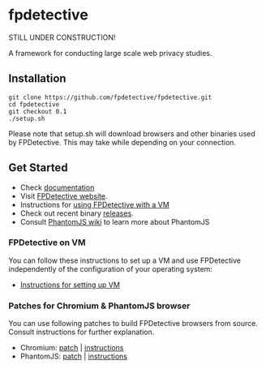 fpdetective
===========
STILL UNDER CONSTRUCTION!

A framework for conducting large scale web privacy studies.

## Installation

```
git clone https://github.com/fpdetective/fpdetective.git
cd fpdetective
git checkout 0.1
./setup.sh
```
Please note that setup.sh will download browsers and other binaries used by FPDetective. 
This may take while depending on your connection.

## Get Started
* Check [documentation](https://github.com/fpdetective/fpdetective/wiki)
* Visit [FPDetective website](https://www.cosic.esat.kuleuven.be/fpdetective/).
* Instructions for [using FPDetective with a VM](https://github.com/fpdetective/fpdetective/wiki/Instructions-for-setting-up-VM)
* Check out recent binary [releases](https://github.com/fpdetective/phantomjs/releases).
* Consult [PhantomJS wiki](https://github.com/ariya/phantomjs/wiki) to learn more about PhantomJS

### FPDetective on VM
You can follow these instructions to set up a VM and use FPDetective independently of the configuration of your operating system:

* [Instructions for setting up VM](https://github.com/fpdetective/fpdetective/wiki/Instructions-for-setting-up-VM)

### Patches for Chromium & PhantomJS browser
You can use following patches to build FPDetective browsers from source. Consult instructions for further explanation.
 
* Chromium: [patch](https://github.com/fpdetective/fpdetective/blob/master/patches/chromium.patch) | [instructions](https://github.com/fpdetective/fpdetective/wiki/Instructions-for-Patching-Chromium)
* PhantomJS: [patch](https://github.com/fpdetective/fpdetective/blob/master/patches/phantomjs.patch) | [instructions](https://github.com/fpdetective/fpdetective/wiki/Instructions-for-Patching-PhantomJS)
